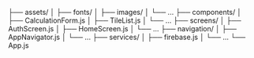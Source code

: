 ├── assets/
│   ├── fonts/
│   ├── images/
│   └── ...
├── components/
│   ├── CalculationForm.js
│   ├── TileList.js
│   └── ...
├── screens/
│   ├── AuthScreen.js
│   ├── HomeScreen.js
│   └── ...
├── navigation/
│   ├── AppNavigator.js
│   └── ...
├── services/
│   ├── firebase.js
│   └── ...
└── App.js